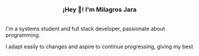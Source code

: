  <h3 align="center">¡Hey 👋! I'm Milagros Jara</h3>
</p>
<br/>I'm a systems student and full stack developer, passionate about programming.

I adapt easily to changes and aspire to continue progressing, giving my best</br>


